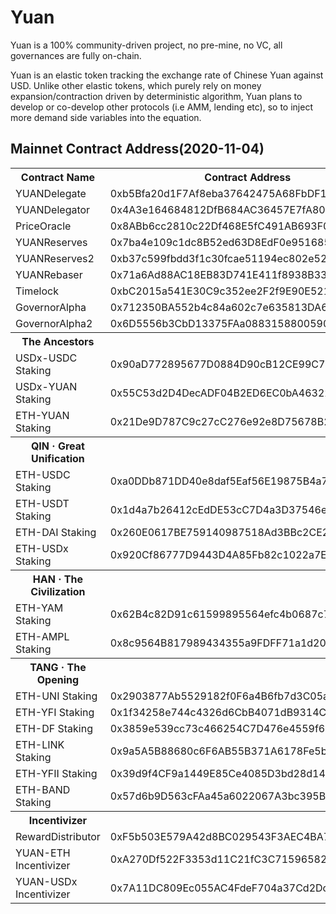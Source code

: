 # Yuan

Yuan is a 100% community-driven project, no pre-mine, no VC, all governances are fully on-chain. 

Yuan is an elastic token tracking the exchange rate of Chinese Yuan against USD. Unlike other elastic tokens, which purely rely on money expansion/contraction driven by deterministic algorithm, Yuan plans to develop or co-develop other protocols (i.e AMM, lending etc), so to inject more demand side variables into the equation.

## Mainnet Contract Address(2020-11-04)

<table>
	<tr>
       <th>Contract Name</th>
    	<th>Contract Address</th>
	</tr>
	<tr>
		<td> YUANDelegate </td>
		<td> 0xb5Bfa20d1F7Af8eba37642475A68FbDF1B4603c7 </td>
	</tr>
	<tr>
		<td> YUANDelegator </td>
		<td> 0x4A3e164684812DfB684AC36457E7fA805087c68E </td>
	</tr>
	<tr>
		<td> PriceOracle </td>
		<td> 0x8ABb6cc2810c22Df468E5fC491AB693F0901c927 </td>
	</tr>
	<tr>
		<td> YUANReserves </td>
		<td> 0x7ba4e109c1dc8B52ed63D8EdF0e951685DDe4DA6 </td>
	</tr>
	<tr>
		<td> YUANReserves2 </td>
		<td> 0xb37c599fbdd3f1c30fcae51194ec802e52f70f61 </td>
	</tr>
	<tr>
		<td> YUANRebaser </td>
		<td> 0x71a6Ad88AC18EB83D741E411f8938B33918D0125 </td>
	</tr>
	<tr>
		<td> Timelock </td>
		<td> 0xbC2015a541E30C9c352ee2F2f9E90E5219b298e2 </td>
	</tr>
	<tr>
		<td> GovernorAlpha </td>
		<td> 0x712350BA552b4c84a602c7e635813DA63ef5bA82 </td>
	</tr>
	<tr>
		<td> GovernorAlpha2 </td>
		<td> 0x6D5556b3CbD13375FAa08831588005900A966c60 </td>
	</tr>
	<tr>
		<th> The Ancestors </th>
		<th> </th>
	</tr>
	<tr>
		<td> USDx-USDC Staking </td>
		<td> 0x90aD772895677D0884D90cB12CE99C7d9d98A229 </td>
	</tr>
	<tr>
		<td> USDx-YUAN Staking </td>
		<td> 0x55C53d2D4DecADF04B2ED6EC0bA46322A7D4D231 </td>
	</tr>
	<tr>
		<td> ETH-YUAN Staking </td>
		<td> 0x21De9D787C9c27cC276e92e8D75678B2651b67E2 </td>
	</tr>
	<tr>
		<th> QIN · Great Unification </th>
		<th> </th>
	</tr>
	<tr>
		<td> ETH-USDC Staking </td>
		<td> 0xa0DDb871DD40e8daf5Eaf56E19875B4a79538C79 </td>
	</tr>
	<tr>
		<td> ETH-USDT Staking </td>
		<td> 0x1d4a7b26412cEdDE53cC7D4a3D37546e09108b8D </td>
	</tr>
	<tr>
		<td> ETH-DAI Staking </td>
		<td> 0x260E0617BE759140987518Ad3BBc2CE20030d4B6 </td>
	</tr>
    <tr>
		<td> ETH-USDx Staking </td>
		<td> 0x920Cf86777D9443D4A85Fb82c1022a7E55B93528 </td>
	</tr>
	<tr>
		<th> HAN · The Civilization </th>
		<th> </th>
	</tr>
    <tr>
		<td> ETH-YAM Staking </td>
		<td> 0x62B4c82D91c61599895564efc4b0687c718713dc </td>
	</tr>
    <tr>
		<td> ETH-AMPL Staking </td>
		<td> 0x8c9564B817989434355a9FDFF71a1d2035426599 </td>
	</tr>
	<tr>
		<th> TANG · The Opening </th>
		<th> </th>
	</tr>
    <tr>
		<td> ETH-UNI Staking </td>
		<td> 0x2903877Ab5529182f0F6a4B6fb7d3C05aC82EEA8 </td>
	</tr>
    <tr>
		<td> ETH-YFI Staking </td>
		<td> 0x1f34258e744c4326d6CbB4071dB9314C9149A33B </td>
	</tr>
    <tr>
		<td> ETH-DF Staking </td>
		<td> 0x3859e539cc73c466254C7D476e4559f65aD25A54 </td>
	</tr>
    <tr>
		<td> ETH-LINK Staking </td>
		<td> 0x9a5A5B88680c6F6AB55B371A6178Fe5b58562fdF </td>
	</tr>
    <tr>
		<td> ETH-YFII Staking </td>
		<td> 0x39d9f4CF9a1449E85Ce4085D3bd28d149A82f65e </td>
	</tr>
    <tr>
		<td> ETH-BAND Staking </td>
		<td> 0x57d6b9D563cFAa45a6022067A3bc395BF96ffA2b </td>
	</tr>
	<tr>
		<th> Incentivizer </th>
		<th> </th>
	</tr>
    <tr>
		<td> RewardDistributor </td>
		<td> 0xF5b503E579A42d8BC029543F3AEC4BA78a31f1C1 </td>
	</tr>
    <tr>
		<td> YUAN-ETH Incentivizer </td>
		<td> 0xA270Df522F3353d11C21fC3C71596582d4178bFC </td>
	</tr>
    <tr>
		<td> YUAN-USDx Incentivizer </td>
		<td> 0x7A11DC809Ec055AC4FdeF704a37Cd2Dc669B29AB </td>
	</tr>
</table>
 
